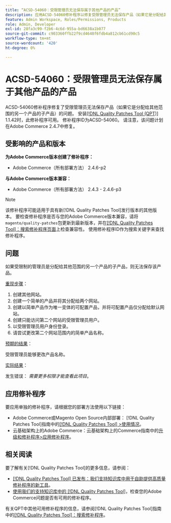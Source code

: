 ```yaml
---
title: “ACSD-54060：受限管理员无法保存属于其他产品的产品”
description: 应用ACSD-54060修补程序以修复受限管理员无法保存产品（如果它是分配给其他范围的另一个产品的子产品）的Adobe Commerce问题。
feature: Admin Workspace, Roles/Permissions, Products
role: Admin, Developer
exl-id: 28fa3c99-f2b6-4c6d-955a-bd6638a1b077
source-git-commit: c903360ffb22f9cd4648f6fdb4a812cb61cd90c5
workflow-type: tm+mt
source-wordcount: '420'
ht-degree: 0%

---
```


# ACSD-54060：受限管理员无法保存属于其他产品的产品

ACSD-54060修补程序修复了受限管理员无法保存产品（如果它是分配给其他范围的另一个产品的子产品）的问题。 安装[[!DNL Quality Patches Tool (QPT)]](/help/announcements/adobe-commerce-announcements/magento-quality-patches-released-new-tool-to-self-serve-quality-patches.md) 1.1.42时，此修补程序可用。 修补程序ID为ACSD-54060。 请注意，该问题计划在Adobe Commerce 2.4.7中修复。

## 受影响的产品和版本

**为Adobe Commerce版本创建了修补程序：**

* Adobe Commerce（所有部署方法） 2.4.6-p2

**与Adobe Commerce版本兼容：**

* Adobe Commerce（所有部署方法） 2.4.3 - 2.4.6-p3

>[!NOTE]
>
>该修补程序可能适用于具有新[!DNL Quality Patches Tool]发行版本的其他版本。 要检查修补程序是否与您的Adobe Commerce版本兼容，请将`magento/quality-patches`包更新到最新版本，并在[[!DNL Quality Patches Tool]：搜索修补程序页面](https://experienceleague.adobe.com/tools/commerce-quality-patches/index.html)上检查兼容性。 使用修补程序ID作为搜索关键字来查找修补程序。

## 问题

如果受限制的管理员是分配给其他范围的另一个产品的子产品，则无法保存该产品。

<u>重现步骤</u>：

1. 创建其他网站。
1. 创建一个简单的产品并将其分配给两个网站。
1. 创建以简单产品作为唯一变体的可配置产品，并将可配置产品仅分配给默认网站。
1. 创建只能访问第二个网站的受限管理员用户。
1. 以受限管理员用户身份登录。
1. 请尝试更改第二个网站范围内的简单产品名称。

<u>预期的结果</u>：

受限管理员能够更改产品名称。

<u>实际结果</u>：

发生错误： *需要更多权限才能查看此项目*。

## 应用修补程序

要应用单独的修补程序，请根据您的部署方法使用以下链接：

* Adobe Commerce或Magento Open Source内部部署： [!DNL Quality Patches Tool]指南中的[[!DNL Quality Patches Tool] >使用情况](https://experienceleague.adobe.com/docs/commerce-operations/tools/quality-patches-tool/usage.html)。
* 云基础架构上的Adobe Commerce：云基础架构上的Commerce指南中的[升级和修补程序>应用修补程序](https://experienceleague.adobe.com/docs/commerce-cloud-service/user-guide/develop/upgrade/apply-patches.html)。

## 相关阅读

要了解有关[!DNL Quality Patches Tool]的更多信息，请参阅：

* [[!DNL Quality Patches Tool] 已发布：我们支持知识库中用于自助提供高质量修补程序的新工具](/help/announcements/adobe-commerce-announcements/magento-quality-patches-released-new-tool-to-self-serve-quality-patches.md)。
* [使用我们的支持知识库中的 [!DNL Quality Patches Tool]](/help/support-tools/patches-available-in-qpt-tool/check-patch-for-magento-issue-with-magento-quality-patches.md)，检查您的Adobe Commerce问题是否有可用的修补程序。

有关QPT中其他可用修补程序的信息，请参阅[!DNL Quality Patches Tool]指南中的[[!DNL Quality Patches Tool]：搜索修补程序](https://experienceleague.adobe.com/tools/commerce-quality-patches/index.html)。

